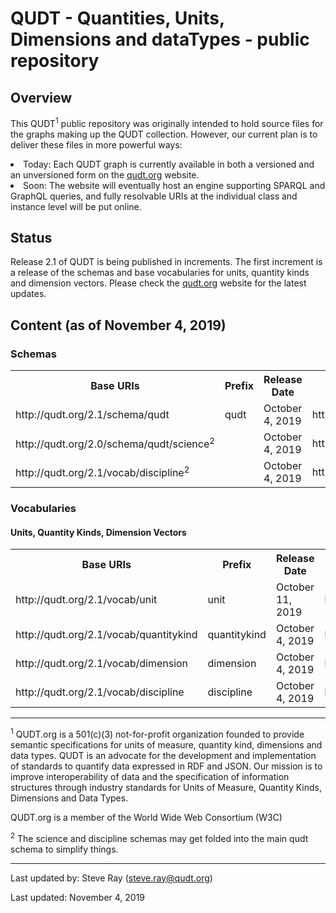 QUDT - Quantities, Units, Dimensions and dataTypes - public repository
======================================================================

Overview
--------

This QUDT<sup>1</sup> public repository was originally intended to hold source files for the graphs making up the QUDT collection. However, our current plan is to deliver these files in more powerful ways:

<nl>
<li>Today: Each QUDT graph is currently available in both a versioned and an unversioned form on the <a href="http://qudt.org">qudt.org</a> website.</li>
<li>Soon: The website will eventually host an engine supporting SPARQL and GraphQL queries, and fully resolvable URIs at the individual class and instance level will be put online.</li>
</nl>

Status
------

Release 2.1 of QUDT is being published in increments. The first increment is a release of the schemas and base vocabularies for units, quantity kinds and dimension vectors. Please check the <a href="http://qudt.org">qudt.org</a> website for the latest updates.</li>

Content (as of November 4, 2019)
-------

<h3>Schemas</h3>

<table>
<tr>
 <th>Base URIs</th>
 <th>Prefix</th>
 <th>Release Date</th>
 <th>Dereferenceable URI</th>
</tr>
<tr>
<td>http://qudt.org/2.1/schema/qudt</td>
<td>qudt</td>
<td>October 4, 2019</td>
<td>http://qudt.org/schema/qudt</td>
</tr>
<tr>
<td>http://qudt.org/2.0/schema/qudt/science<sup>2</sup></td>
<td></td>
<td>October 4, 2019</td>
<td>http://qudt.org/schema/qudt/science</td>
</tr>
<tr>
<td>http://qudt.org/2.1/vocab/discipline<sup>2</sup></td>
<td></td>
<td>October 4, 2019</td>
<td>http://qudt.org/vocab/discipline</td>
</tr>
</table>

<h3>Vocabularies</h3>

<h4>Units, Quantity Kinds, Dimension Vectors</h4>

<table>
<tr>
 <th>Base URIs</th>
 <th>Prefix</th>
 <th>Release Date</th>
 <th>Dereferenceable URI</th>
</tr>
<tr>
<td>http://qudt.org/2.1/vocab/unit</td>
<td>unit</td>
<td>October 11, 2019</td>
<td>http://qudt.org/vocab/unit</td>
</tr>
<tr>
<td>http://qudt.org/2.1/vocab/quantitykind</td>
<td>quantitykind</td>
<td>October 4, 2019</td>
<td>http://qudt.org/vocab/quantitykind</td>
</tr>
<tr>
<td>http://qudt.org/2.1/vocab/dimension</td>
<td>dimension</td>
<td>October 4, 2019</td>
<td>http://qudt.org/vocab/dimension</td>
</tr>
<tr>
<td>http://qudt.org/2.1/vocab/discipline</td>
<td>discipline</td>
<td>October 4, 2019</td>
<td>http://qudt.org/vocab/discipline</td>
</tr>
</table>



<hr/>
<p style="font-size=xx-small;"><sup>1</sup> QUDT.org is a 501(c)(3) not-for-profit organization founded to provide semantic specifications for units of measure, quantity kind, dimensions and data types.   QUDT is an advocate for the development and implementation of standards to quantify data expressed in RDF and JSON.   Our mission is to improve interoperability of data and the specification of information structures through industry standards for Units of Measure, Quantity Kinds, Dimensions and Data Types.

QUDT.org is a member of the World Wide Web Consortium (W3C)

<p style="font-size=xx-small;"><sup>2</sup> The science and discipline schemas may get folded into the main qudt schema to simplify things.

<hr/>

Last updated by: Steve Ray (steve.ray@qudt.org)

Last updated: November 4, 2019
